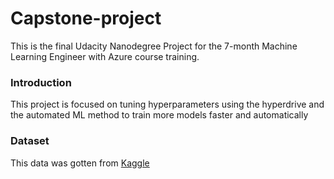 # Capstone-project
This is the final Udacity Nanodegree Project for the 7-month Machine Learning Engineer with Azure course training.

### Introduction
This project is focused on tuning hyperparameters using the hyperdrive and the automated ML method to train more models faster and automatically 
### Dataset
This data was gotten from [Kaggle](https://www.kaggle.com/merishnasuwal/breast-cancer-prediction-dataset)
